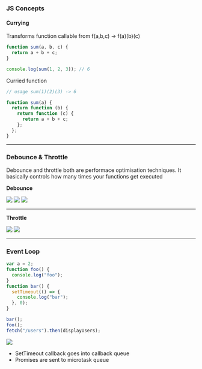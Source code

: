 ### JS Concepts

#### Currying

Transforms function callable from
f(a,b,c) -> f(a)(b)(c)

```js
function sum(a, b, c) {
  return a + b + c;
}

console.log(sum(1, 2, 3)); // 6
```

Curried function

```js
// usage sum(1)(2)(3) -> 6

function sum(a) {
  return function (b) {
    return function (c) {
      return a + b + c;
    };
  };
}
```

---

### Debounce & Throttle

Debounce and throttle both are performace
optimisation techniques. It basically controls how many times your functions get executed

**Debounce**

<img src="../images/debounce1.png"/>
<img src="../images/debounce2.png"/>
<img src="../images/debounce3.png"/>

---

**Throttle**

<img src="../images/throttle1.png" />
<img src="../images/throttle2.png"/>

---

### Event Loop

```js
var a = 2;
function foo() {
  console.log("foo");
}
function bar() {
  setTimeout(() => {
    console.log("bar");
  }, 0);
}

bar();
foo();
fetch("/users").then(displayUsers);
```

<img src="../images/jsExecution.png" />

- SetTimeout callback goes into callback queue
- Promises are sent to microtask queue
